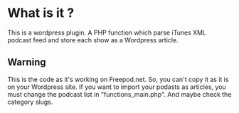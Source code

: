 What is it ?
============

This is a wordpress plugin. A PHP function which parse iTunes XML podcast feed and store each show as a Wordpress article.

Warning
-------
This is the code as it's working on Freepod.net.
So, you can't copy it as it is on your Wordpress site. If you want to import your podasts as articles, you must change the podcast list in "functions_main.php". And maybe check the category slugs.